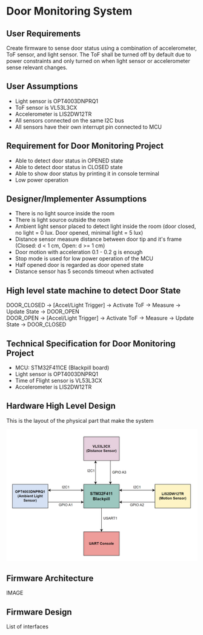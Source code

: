 # Door Monitoring System


## User Requirements

Create firmware to sense door status using a combination of accelerometer, ToF sensor, and light sensor. The ToF shall be turned off by default due to power constraints and only turned on when light sensor or accelerometer sense relevant changes.

## User Assumptions

- Light sensor is OPT4003DNPRQ1
- ToF sensor is VL53L3CX
- Accelerometer is LIS2DW12TR
- All sensors connected on the same I2C bus
- All sensors have their own interrupt pin connected to MCU

## Requirement for Door Monitoring Project

- Able to detect door status in OPENED state
- Able to detect door status in CLOSED state
- Able to show door status by printing it in console terminal
- Low power operation

## Designer/Implementer Assumptions

- There is no light source inside the room
- There is light source outside the room
- Ambient light sensor placed to detect light inside the room (door closed, no light = 0 lux. Door opened, minimal light = 5 lux)
- Distance sensor measure distance between door tip and it's frame (Closed: d < 1 cm, Open: d >= 1 cm)
- Door motion with acceleration 0.1 - 0.2 g is enough
- Stop mode is used for low power operation of the MCU
- Half opened door is regarded as door opened state
- Distance sensor has 5 seconds timeout when activated

## High level state machine to detect Door State

DOOR_CLOSED → [Accel/Light Trigger] → Activate ToF → Measure → Update State → DOOR_OPEN  
DOOR_OPEN → [Accel/Light Trigger] → Activate ToF → Measure → Update State → DOOR_CLOSED

## Technical Specification for Door Monitoring Project

- MCU: STM32F411CE (Blackpill board)
- Light sensor is OPT4003DNPRQ1
- Time of Flight sensor is VL53L3CX
- Accelerometer is LIS2DW12TR

## Hardware High Level Design

This is the layout of the physical part that make the system

<p align="center">
  <img src="images/hw-high-level-design.png" alt="HW High-level Design">
</p>

## Firmware Architecture

IMAGE

## Firmware Design

List of interfaces


